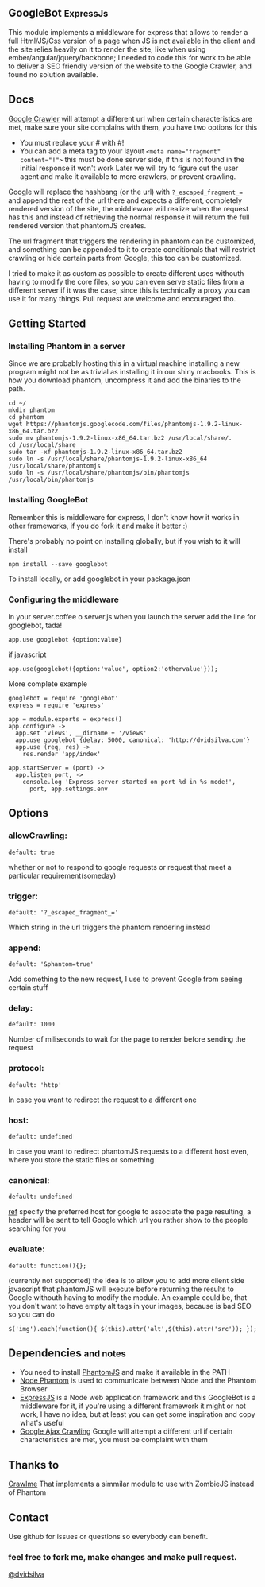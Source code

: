 ## GoogleBot <small>ExpressJs</small>

This module implements a middleware for express that allows to render a full Html/JS/Css version of a
page when JS is not available in the client and the site relies heavily on it to render the site, like
when using ember/angular/jquery/backbone; I needed to code this for work to be able to deliver a
SEO friendly version of the website to the Google Crawler, and found no solution available.

## Docs
[Google Crawler](https://developers.google.com/webmasters/ajax-crawling/docs/specification) will
attempt a different url when certain characteristics are met, make sure your site complains with them, you have
two options for this
  * You must replace your # with #!
  * You can add a meta tag to your layout `<meta name="fragment" content="!">` this must be done server side,
  if this is not found in the initial response it won't work
Later we will try to figure out the user agent and make it available to more crawlers, or prevent crawling.

Google will replace the hashbang (or the url) with `?_escaped_fragment_= ` and append the rest of the url there
and expects a different, completely rendered version of the site, the middleware will realize when the request
has this and instead of retrieving the normal response it will return the full rendered version that phantomJS
creates.

The url fragment that triggers the rendering in phantom can be customized, and something can be appended to it
to create conditionals that will restrict crawling or hide certain parts from Google, this too can be
customized.

I tried to make it as custom as possible to create different uses withouth having to modify the core files,
so you can even serve static files from a different server if it was
the case; since this is technically a proxy you can use it for many things. Pull request are welcome and
encouraged tho.

## Getting Started

### Installing Phantom in a server
Since we are probably hosting this in a virtual machine installing a new program might not be as trivial as
installing it in our shiny macbooks. This is how you download phantom, uncompress it and add the binaries to
the path.

    cd ~/
    mkdir phantom
    cd phantom
    wget https://phantomjs.googlecode.com/files/phantomjs-1.9.2-linux-x86_64.tar.bz2
    sudo mv phantomjs-1.9.2-linux-x86_64.tar.bz2 /usr/local/share/.
    cd /usr/local/share
    sudo tar -xf phantomjs-1.9.2-linux-x86_64.tar.bz2
    sudo ln -s /usr/local/share/phantomjs-1.9.2-linux-x86_64 /usr/local/share/phantomjs
    sudo ln -s /usr/local/share/phantomjs/bin/phantomjs /usr/local/bin/phantomjs

### Installing GoogleBot
Remember this is middleware for express, I don't know how it works in other frameworks, if you do fork it and
make it better :)

There's probably no point on installing globally, but if you wish to it will install

    npm install --save googlebot

To install locally, or add googlebot in your package.json

### Configuring the middleware
In your server.coffee o server.js when you launch the server add the line for googlebot, tada!

    app.use googlebot {option:value}

if javascript

    app.use(googlebot({option:'value', option2:'othervalue'}));

More complete example

    googlebot = require 'googlebot'
    express = require 'express'

    app = module.exports = express()
    app.configure ->
      app.set 'views', __dirname + '/views'
      app.use googlebot {delay: 5000, canonical: 'http://dvidsilva.com'}
      app.use (req, res) ->
        res.render 'app/index'

    app.startServer = (port) ->
      app.listen port, ->
        console.log 'Express server started on port %d in %s mode!',
          port, app.settings.env



## Options

### allowCrawling:

    default: true

whether or not to respond to google requests or request that meet a particular requirement(someday)

### trigger:

    default: '?_escaped_fragment_='

Which string in the url triggers the phantom rendering instead

### append:

    default: '&phantom=true'

Add something to the new request, I use to prevent Google from seeing certain stuff

### delay:

    default: 1000

Number of miliseconds to wait for the page to render before sending the request

### protocol:

    default: 'http'

In case you want to redirect the request to a different one

### host:

    default: undefined

In case you want to redirect phantomJS requests to a different host even, where you store the static
files or something

### canonical:

    default: undefined

[ref](http://googlewebmastercentral.blogspot.com/2011/06/supporting-relcanonical-http-headers.html)
specify the preferred host for google to associate the page resulting, a header will be sent to tell Google
which url you rather show to the people searching for you

### evaluate:

    default: function(){};

(currently not supported) the idea is to allow you to add more client side javascript that phantomJS will
execute before returning the results to Google withouth having to modify the module. An example could be, that
you don't want to have empty alt tags in your images, because is bad SEO so you can do

    $('img').each(function(){ $(this).attr('alt',$(this).attr('src')); });


## Dependencies <small>and notes</small>
* You need to install [PhantomJS](http://phantomjs.org/) and make it available in the PATH
* [Node Phantom](https://github.com/alexscheelmeyer/node-phantom) is used to communicate between
Node and the Phantom Browser
* [ExpressJS](http://expressjs.com/) is a Node web application framework and this GoogleBot is a middleware
for it, if you're using a different framework it might or not work, I have no idea, but at least you can
  get some inspiration and copy what's useful
* [Google Ajax Crawling](https://developers.google.com/webmasters/ajax-crawling/docs/specification) Google
will attempt a different url if certain characteristics are met, you must be complaint with them

## Thanks to
[Crawlme](https://github.com/OptimalBits/Crawlme/blob/master/lib/crawlme.js) That implements a simmilar module
to use with ZombieJS instead of Phantom

## Contact
Use github for issues or questions so everybody can benefit.

### feel free to fork me, make changes and make pull request.

[@dvidsilva](https://twitter.com/dvidsilva)
